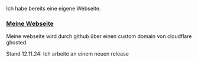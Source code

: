 Ich habe bereits eine eigene Webseite.

### [Meine Webseite](https://heldertheking.com)

Meine webseite wird durch github über einen custom domain von cloudflare ghosted. 

Stand 12.11.24: Ich arbeite an einem neuen release